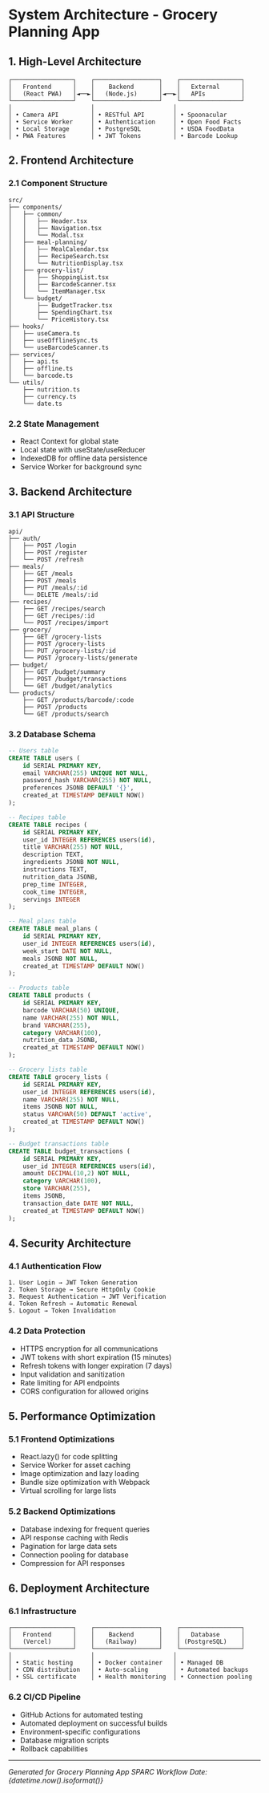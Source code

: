 # System Architecture - Grocery Planning App

## 1. High-Level Architecture

```
┌─────────────────┐    ┌──────────────────┐    ┌─────────────────┐
│   Frontend      │    │    Backend       │    │   External      │
│   (React PWA)   │◄──►│   (Node.js)      │◄──►│   APIs          │
└─────────────────┘    └──────────────────┘    └─────────────────┘
│                      │                      │
│ • Camera API         │ • RESTful API        │ • Spoonacular
│ • Service Worker     │ • Authentication     │ • Open Food Facts
│ • Local Storage      │ • PostgreSQL         │ • USDA FoodData
│ • PWA Features       │ • JWT Tokens         │ • Barcode Lookup
```

## 2. Frontend Architecture

### 2.1 Component Structure
```
src/
├── components/
│   ├── common/
│   │   ├── Header.tsx
│   │   ├── Navigation.tsx
│   │   └── Modal.tsx
│   ├── meal-planning/
│   │   ├── MealCalendar.tsx
│   │   ├── RecipeSearch.tsx
│   │   └── NutritionDisplay.tsx
│   ├── grocery-list/
│   │   ├── ShoppingList.tsx
│   │   ├── BarcodeScanner.tsx
│   │   └── ItemManager.tsx
│   └── budget/
│       ├── BudgetTracker.tsx
│       ├── SpendingChart.tsx
│       └── PriceHistory.tsx
├── hooks/
│   ├── useCamera.ts
│   ├── useOfflineSync.ts
│   └── useBarcodeScanner.ts
├── services/
│   ├── api.ts
│   ├── offline.ts
│   └── barcode.ts
└── utils/
    ├── nutrition.ts
    ├── currency.ts
    └── date.ts
```

### 2.2 State Management
- React Context for global state
- Local state with useState/useReducer
- IndexedDB for offline data persistence
- Service Worker for background sync

## 3. Backend Architecture

### 3.1 API Structure
```
api/
├── auth/
│   ├── POST /login
│   ├── POST /register
│   └── POST /refresh
├── meals/
│   ├── GET /meals
│   ├── POST /meals
│   ├── PUT /meals/:id
│   └── DELETE /meals/:id
├── recipes/
│   ├── GET /recipes/search
│   ├── GET /recipes/:id
│   └── POST /recipes/import
├── grocery/
│   ├── GET /grocery-lists
│   ├── POST /grocery-lists
│   ├── PUT /grocery-lists/:id
│   └── POST /grocery-lists/generate
├── budget/
│   ├── GET /budget/summary
│   ├── POST /budget/transactions
│   └── GET /budget/analytics
└── products/
    ├── GET /products/barcode/:code
    ├── POST /products
    └── GET /products/search
```

### 3.2 Database Schema
```sql
-- Users table
CREATE TABLE users (
    id SERIAL PRIMARY KEY,
    email VARCHAR(255) UNIQUE NOT NULL,
    password_hash VARCHAR(255) NOT NULL,
    preferences JSONB DEFAULT '{}',
    created_at TIMESTAMP DEFAULT NOW()
);

-- Recipes table
CREATE TABLE recipes (
    id SERIAL PRIMARY KEY,
    user_id INTEGER REFERENCES users(id),
    title VARCHAR(255) NOT NULL,
    description TEXT,
    ingredients JSONB NOT NULL,
    instructions TEXT,
    nutrition_data JSONB,
    prep_time INTEGER,
    cook_time INTEGER,
    servings INTEGER
);

-- Meal plans table
CREATE TABLE meal_plans (
    id SERIAL PRIMARY KEY,
    user_id INTEGER REFERENCES users(id),
    week_start DATE NOT NULL,
    meals JSONB NOT NULL,
    created_at TIMESTAMP DEFAULT NOW()
);

-- Products table
CREATE TABLE products (
    id SERIAL PRIMARY KEY,
    barcode VARCHAR(50) UNIQUE,
    name VARCHAR(255) NOT NULL,
    brand VARCHAR(255),
    category VARCHAR(100),
    nutrition_data JSONB,
    created_at TIMESTAMP DEFAULT NOW()
);

-- Grocery lists table
CREATE TABLE grocery_lists (
    id SERIAL PRIMARY KEY,
    user_id INTEGER REFERENCES users(id),
    name VARCHAR(255) NOT NULL,
    items JSONB NOT NULL,
    status VARCHAR(50) DEFAULT 'active',
    created_at TIMESTAMP DEFAULT NOW()
);

-- Budget transactions table
CREATE TABLE budget_transactions (
    id SERIAL PRIMARY KEY,
    user_id INTEGER REFERENCES users(id),
    amount DECIMAL(10,2) NOT NULL,
    category VARCHAR(100),
    store VARCHAR(255),
    items JSONB,
    transaction_date DATE NOT NULL,
    created_at TIMESTAMP DEFAULT NOW()
);
```

## 4. Security Architecture

### 4.1 Authentication Flow
```
1. User Login → JWT Token Generation
2. Token Storage → Secure HttpOnly Cookie
3. Request Authentication → JWT Verification
4. Token Refresh → Automatic Renewal
5. Logout → Token Invalidation
```

### 4.2 Data Protection
- HTTPS encryption for all communications
- JWT tokens with short expiration (15 minutes)
- Refresh tokens with longer expiration (7 days)
- Input validation and sanitization
- Rate limiting for API endpoints
- CORS configuration for allowed origins

## 5. Performance Optimization

### 5.1 Frontend Optimizations
- React.lazy() for code splitting
- Service Worker for asset caching
- Image optimization and lazy loading
- Bundle size optimization with Webpack
- Virtual scrolling for large lists

### 5.2 Backend Optimizations
- Database indexing for frequent queries
- API response caching with Redis
- Pagination for large data sets
- Connection pooling for database
- Compression for API responses

## 6. Deployment Architecture

### 6.1 Infrastructure
```
┌─────────────────┐    ┌──────────────────┐    ┌─────────────────┐
│   Frontend      │    │    Backend       │    │   Database      │
│   (Vercel)      │    │   (Railway)      │    │ (PostgreSQL)    │
└─────────────────┘    └──────────────────┘    └─────────────────┘
│                      │                      │
│ • Static hosting     │ • Docker container   │ • Managed DB
│ • CDN distribution   │ • Auto-scaling       │ • Automated backups
│ • SSL certificate    │ • Health monitoring  │ • Connection pooling
```

### 6.2 CI/CD Pipeline
- GitHub Actions for automated testing
- Automated deployment on successful builds
- Environment-specific configurations
- Database migration scripts
- Rollback capabilities

---
*Generated for Grocery Planning App SPARC Workflow*
*Date: {datetime.now().isoformat()}*
